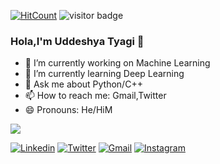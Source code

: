 [![HitCount](http://hits.dwyl.com/uddeshyatyagi/udeshyatyagi.svg)](http://hits.dwyl.com/uddeshyatyagi/uddeshyatyagi)
<img src="https://visitor-badge.laobi.icu/badge?page_id=uddeshyatyagi" alt="visitor badge"/>
### Hola,I'm Uddeshya Tyagi 👋

<!--
**uddeshyatyagi/uddeshyatyagi** is a ✨ _special_ ✨ repository because its `README.md` (this file) appears on your GitHub profile.

Here are some ideas to get you started:
-->
- 🔭 I’m currently working on Machine Learning
- 🌱 I’m currently learning Deep Learning
- 💬 Ask me about Python/C++
- 📫 How to reach me: Gmail,Twitter
- 😄 Pronouns: He/HiM

<img src='https://github-readme-stats.vercel.app/api?username=uddeshyatyagi&&show_icons=true&title_color=ff0000&icon_color=bb2acf&text_color=7fffd4&bg_color=151515'>

[![Linkedin](https://img.shields.io/badge/Uddeshya_Tyagi-black?style=flat&logo=Linkedin&logoColor=blue&link=https://www.linkedin.com/in/uddeshya-tyagi-04a786195/)](https://www.linkedin.com/in/uddeshya-tyagi-04a786195/)
[![Twitter](https://img.shields.io/badge/Uddeshya_Tyagi-black?style=flat&logo=Twitter&logoColor=blue&link=https://twitter.com/uddeshyatyagi)](https://twitter.com/uddeshyatyagi)
[![Gmail](https://img.shields.io/badge/Uddeshya_Tyagi-black?style=flat&logo=Gmail&logoColor=brown&link=https://mail.google.com/mail/u/0/#inbox)](https://mail.google.com/mail/u/0/#inbox)
[![Instagram](https://img.shields.io/badge/Uddeshya_Tyagi-black?style=flat&logo=Instagram&logoColor=pink&link=https://www.instagram.com/uddeshya_tyagi_/)](https://www.instagram.com/uddeshya_tyagi_/)

 
